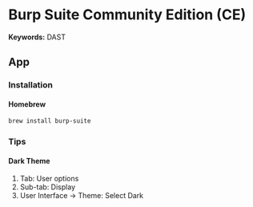 # Burp Suite Community Edition (CE)

<!--
https://app.pluralsight.com/library/courses/web-application-penetration-testing-with-burp-suite/table-of-contents
https://app.pluralsight.com/library/courses/advanced-web-application-penetration-testing-burp-suite/table-of-contents
https://app.pluralsight.com/paths/skill/web-security-testing-with-burp-suite
https://app.pluralsight.com/library/courses/writing-burp-suite-macros-plugins/table-of-contents
-->

**Keywords:** DAST

## App

### Installation

#### Homebrew

```sh
brew install burp-suite
```

### Tips

#### Dark Theme

1. Tab: User options
2. Sub-tab: Display
3. User Interface -> Theme: Select Dark
